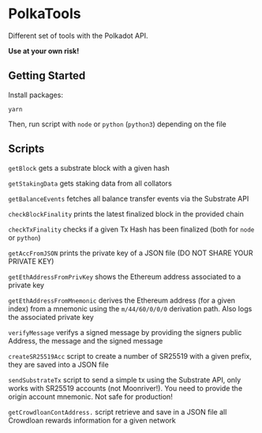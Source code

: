 # PolkaTools

Different set of tools with the Polkadot API.

**Use at your own risk!**

## Getting Started

Install packages:

```
yarn
```

Then, run script with `node` or `python` (`python3`) depending on the file


## Scripts

`getBlock` gets a substrate block with a given hash

`getStakingData` gets staking data from all collators

`getBalanceEvents` fetches all balance transfer events via the Substrate API

`checkBlockFinality` prints the latest finalized block in the provided chain

`checkTxFinality` checks if a given Tx Hash has been finalized (both for `node` or `python`)

`getAccFromJSON` prints the private key of a JSON file (DO NOT SHARE YOUR PRIVATE KEY)

`getEthAddressFromPrivKey` shows the Ethereum address associated to a private key

`getEthAddressFromMnemonic` derives the Ethereum address (for a given index) from a mnemonic using the `m/44/60/0/0/0` derivation path. Also logs the associated private key

`verifyMessage` verifys a signed message by providing the signers public Address, the message and the signed message

`createSR25519Acc` script to create a number of SR25519 with a given prefix, they are saved into a JSON file

`sendSubstrateTx` script to send a simple tx using the Substrate API, only works with SR25519 accounts (not Moonriver!). You need to provide the origin account mnemonic. Not safe for production!

`getCrowdloanContAddress.` script retrieve and save in a JSON file all Crowdloan rewards information for a given network
